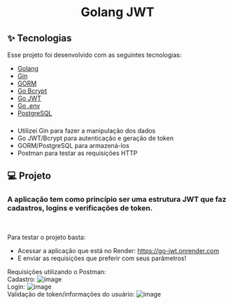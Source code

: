 <h1 align="center">
   Golang JWT
</h1>

## ✨ Tecnologias

Esse projeto foi desenvolvido com as seguintes tecnologias:

- [Golang](https://go.dev/)
- [Gin](https://gin-gonic.com/)
- [GORM](https://gorm.io/index.html)
- [Go Bcrypt](https://pkg.go.dev/golang.org/x/crypto/bcrypt)
- [Go JWT](https://pkg.go.dev/github.com/golang-jwt/jwt)
- [Go .env](https://pkg.go.dev/github.com/joho/Godotenv)
- [PostgreSQL](https://www.postgresql.org/)

### 

- Utilizei Gin para fazer a manipulação dos dados
- Go JWT/Bcrypt para autenticação e geração de token
- GORM/PostgreSQL para armazená-los
- Postman para testar as requisições HTTP

## 💻 Projeto

<h3>A aplicação tem como princípio ser uma estrutura JWT que faz cadastros, logins e verificações de token.</h3>

<br>


Para testar o projeto basta: 

- Acessar a aplicação que está no Render: https://go-jwt.onrender.com
- E enviar as requisições que preferir com seus parâmetros!

Requisições utilizando o Postman:
<br>
Cadastro:
![image](https://github.com/josenadin01/go-jwt/assets/93929513/549df364-cbb8-46ea-a974-83760270482e)
<br>
Login:
![image](https://github.com/josenadin01/go-jwt/assets/93929513/9f43c856-f521-4db0-9694-111245291786)
<br>
Validação de token/informações do usuário:
![image](https://github.com/josenadin01/go-jwt/assets/93929513/838d7fd2-2aa1-4390-9528-15ca80b2616f)
